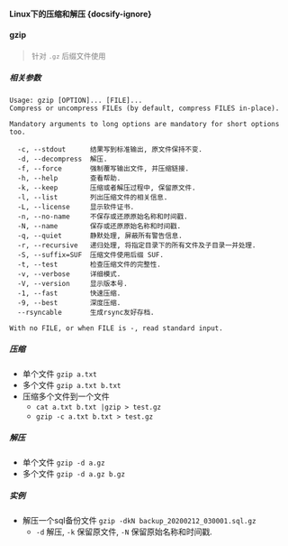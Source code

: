 #### Linux下的压缩和解压 {docsify-ignore}

#### gzip
> <font color=gray size=2>针对 `.gz` 后缀文件使用</font>
##### 相关参数
```shell script
Usage: gzip [OPTION]... [FILE]...
Compress or uncompress FILEs (by default, compress FILES in-place).

Mandatory arguments to long options are mandatory for short options too.

  -c, --stdout      结果写到标准输出, 原文件保持不变.
  -d, --decompress  解压.
  -f, --force       强制覆写输出文件, 并压缩链接.
  -h, --help        查看帮助.
  -k, --keep        压缩或者解压过程中, 保留原文件.
  -l, --list        列出压缩文件的相关信息.
  -L, --license     显示软件证书.
  -n, --no-name     不保存或还原原始名称和时间戳.
  -N, --name        保存或还原原始名称和时间戳.
  -q, --quiet       静默处理, 屏蔽所有警告信息.
  -r, --recursive   递归处理, 将指定目录下的所有文件及子目录一并处理.
  -S, --suffix=SUF  压缩文件使用后缀 SUF.
  -t, --test        检查压缩文件的完整性.
  -v, --verbose     详细模式.
  -V, --version     显示版本号.
  -1, --fast        快速压缩.
  -9, --best        深度压缩.
  --rsyncable       生成rsync友好存档.

With no FILE, or when FILE is -, read standard input.

```

##### 压缩
* 单个文件 `gzip a.txt`
* 多个文件 `gzip a.txt b.txt`
* 压缩多个文件到一个文件
   * `cat a.txt b.txt |gzip > test.gz`
   * `gzip -c a.txt b.txt > test.gz`
   
##### 解压
* 单个文件 `gzip -d a.gz`
* 多个文件 `gzip -d a.gz b.gz`

##### 实例
* 解压一个sql备份文件 `gzip -dkN backup_20200212_030001.sql.gz`
   * `-d` 解压, `-k` 保留原文件, `-N` 保留原始名称和时间戳.